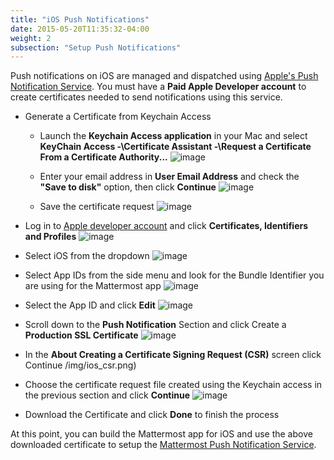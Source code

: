 ```yaml
---
title: "iOS Push Notifications"
date: 2015-05-20T11:35:32-04:00
weight: 2
subsection: "Setup Push Notifications"
---
```


Push notifications on iOS are managed and dispatched using [Apple's Push Notification Service](https://developer.apple.com/library/content/documentation/NetworkingInternet/Conceptual/RemoteNotificationsPG/APNSOverview.html). You must have a **Paid Apple Developer account** to create certificates needed to send notifications using this service.

- Generate a Certificate from Keychain Access
    - Launch the **Keychain Access application** in your Mac and select **KeyChain Access -\Certificate Assistant -\Request a Certificate From a Certificate Authority...**
        ![image](/img/mobile/ios_keychain_request_certificate.png)

    - Enter your email address in **User Email Address** and check the **"Save to disk"** option, then click **Continue**
        ![image](/img/mobile/ios_keychain_create_cert_request.png)

    - Save the certificate request
        ![image](/img/mobile/ios_keychain_save_cert_request.png)

- Log in to [Apple developer account](https://developer.apple.com/account) and click **Certificates, Identifiers and Profiles**
![image](/img/mobile/ios_account.png)

- Select iOS from the dropdown
![image](/img/mobile/ios_type.png)

- Select App IDs from the side menu and look for the Bundle Identifier you are using for the Mattermost app
![image](/img/mobile/ios_appid.png)

- Select the App ID and click **Edit**
![image](/img/mobile/ios_edit_appid.png)

- Scroll down to the **Push Notification** Section and click Create a **Production SSL Certificate**
![image](/img/mobile/ios_create_push_certificate.png)

- In the **About Creating a Certificate Signing Request (CSR)** screen click Continue /img/ios_csr.png)

- Choose the certificate request file created using the Keychain access in the previous section and click **Continue**
![image](/img/mobile/ios_upload_csr.png)

- Download the Certificate and click **Done** to finish the process

At this point, you can build the Mattermost app for iOS and use the above downloaded certificate to setup the [Mattermost Push Notification Service](/contribute/mobile/push-notifications/service/).
